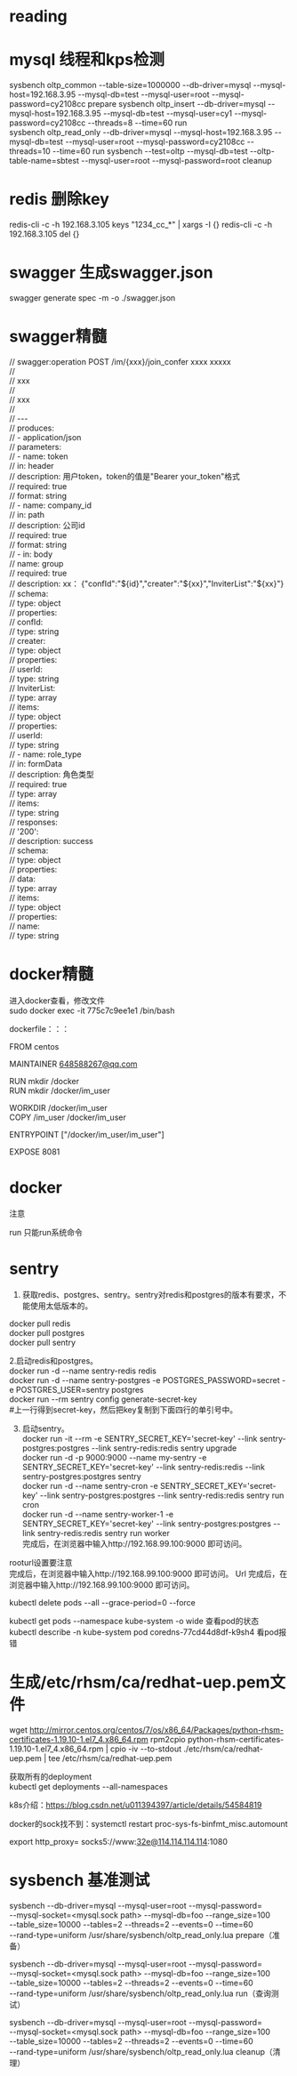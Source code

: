 # reading

# mysql 线程和kps检测    
sysbench oltp_common --table-size=1000000 --db-driver=mysql --mysql-host=192.168.3.95 --mysql-db=test --mysql-user=root --mysql-password=cy2108cc prepare
sysbench oltp_insert --db-driver=mysql --mysql-host=192.168.3.95 --mysql-db=test --mysql-user=cy1 --mysql-password=cy2108cc --threads=8 --time=60  run  
sysbench oltp_read_only --db-driver=mysql --mysql-host=192.168.3.95 --mysql-db=test --mysql-user=root --mysql-password=cy2108cc --threads=10 --time=60  run
sysbench --test=oltp --mysql-db=test --oltp-table-name=sbtest --mysql-user=root --mysql-password=root  cleanup    

# redis 删除key   
redis-cli  -c -h 192.168.3.105 keys "1234_cc_*"  | xargs -I {} redis-cli  -c -h 192.168.3.105 del {}    


# swagger 生成swagger.json    
swagger generate spec -m -o ./swagger.json    

# swagger精髓
// swagger:operation POST /im/{xxx}/join_confer xxxx xxxxx    
//    
// xxx     
//    
// xxx    
//    
// ---    
// produces:    
// - application/json   
// parameters:    
//   - name: token    
//     in: header   
//     description: 用户token，token的值是"Bearer your_token"格式   
//     required: true   
//     format: string   
//   - name: company_id   
//     in: path   
//     description: 公司id    
//     required: true   
//     format: string   
//   - in: body   
//     name: group    
//     required: true   
//     description: xx： {"confId":"${id}","creater":"${xx}","InviterList":"${xx}"}    
//     schema:    
//       type: object   
//       properties:    
//         confId:    
//           type: string   
//         creater:     
//           type: object   
//           properties:    
//             userId:    
//               type: string   
//         InviterList:   
//	         type: array    
//	         items:   
//             type: object   
//             properties:    
//               userId:    
//                 type: string   
//   - name: role_type    
//     in: formData   
//     description: 角色类型    
//     required: true   
//     type: array    
//     items:   
//       type: string   
// responses:   
//   '200':   
//     description: success   
//     schema:    
//       type: object   
//       properties:    
//         data:    
//	         type: array    
//	         items:     
//             type: object   
//             properties:    
//               name:    
//                 type: string   


# docker精髓
进入docker查看，修改文件   
sudo docker exec -it 775c7c9ee1e1 /bin/bash   

dockerfile：：：    

FROM centos   

MAINTAINER 648588267@qq.com   

RUN mkdir /docker   
RUN mkdir /docker/im_user   

WORKDIR /docker/im_user   
COPY /im_user /docker/im_user   

ENTRYPOINT ["/docker/im_user/im_user"]    

EXPOSE 8081   

# docker
注意

run 只能run系统命令   

# sentry
1. 获取redis、postgres、sentry。sentry对redis和postgres的版本有要求，不能使用太低版本的。   

docker pull redis   
docker pull postgres    
docker pull sentry    

2.启动redis和postgres。   
docker run -d --name sentry-redis redis   
docker run -d --name sentry-postgres -e POSTGRES_PASSWORD=secret -e POSTGRES_USER=sentry postgres   
docker run --rm sentry config generate-secret-key   
#上一行得到secret-key，然后把key复制到下面四行的单引号中。    

3. 启动sentry。    
docker run -it --rm -e SENTRY_SECRET_KEY='secret-key' --link sentry-postgres:postgres --link sentry-redis:redis sentry upgrade    
docker run -d -p 9000:9000 --name my-sentry -e SENTRY_SECRET_KEY='secret-key' --link sentry-redis:redis --link sentry-postgres:postgres sentry    
docker run -d --name sentry-cron -e SENTRY_SECRET_KEY='secret-key' --link sentry-postgres:postgres --link sentry-redis:redis sentry run cron    
docker run -d --name sentry-worker-1 -e SENTRY_SECRET_KEY='secret-key' --link sentry-postgres:postgres --link sentry-redis:redis sentry run worker    
完成后，在浏览器中输入http://192.168.99.100:9000 即可访问。   

rooturl设置要注意    
完成后，在浏览器中输入http://192.168.99.100:9000 即可访问。   Url
完成后，在浏览器中输入http://192.168.99.100:9000 即可访问。   


kubectl delete pods --all --grace-period=0 --force    

kubectl  get pods --namespace kube-system  -o wide 查看pod的状态   
kubectl describe -n kube-system  pod coredns-77cd44d8df-k9sh4 看pod报错    

# 生成/etc/rhsm/ca/redhat-uep.pem文件
wget http://mirror.centos.org/centos/7/os/x86_64/Packages/python-rhsm-certificates-1.19.10-1.el7_4.x86_64.rpm
rpm2cpio python-rhsm-certificates-1.19.10-1.el7_4.x86_64.rpm | cpio -iv --to-stdout ./etc/rhsm/ca/redhat-uep.pem | tee /etc/rhsm/ca/redhat-uep.pem

获取所有的deployment   
kubectl get deployments --all-namespaces    

k8s介绍：https://blog.csdn.net/u011394397/article/details/54584819

docker的sock找不到：systemctl restart proc-sys-fs-binfmt_misc.automount



export http_proxy= socks5://www:32e@114.114.114.114:1080


# sysbench 基准测试
sysbench --db-driver=mysql --mysql-user=root --mysql-password=<pwd> \
  --mysql-socket=<mysql.sock path> --mysql-db=foo --range_size=100 \
  --table_size=10000 --tables=2 --threads=2 --events=0 --time=60 \
  --rand-type=uniform /usr/share/sysbench/oltp_read_only.lua prepare（准备）    

sysbench --db-driver=mysql --mysql-user=root --mysql-password=<pwd> \
  --mysql-socket=<mysql.sock path> --mysql-db=foo --range_size=100 \
  --table_size=10000 --tables=2 --threads=2 --events=0 --time=60 \
  --rand-type=uniform /usr/share/sysbench/oltp_read_only.lua run（查询测试）    

sysbench --db-driver=mysql --mysql-user=root --mysql-password=<pwd> \
  --mysql-socket=<mysql.sock path> --mysql-db=foo --range_size=100 \
  --table_size=10000 --tables=2 --threads=2 --events=0 --time=60 \
  --rand-type=uniform /usr/share/sysbench/oltp_read_only.lua cleanup（清理）    

